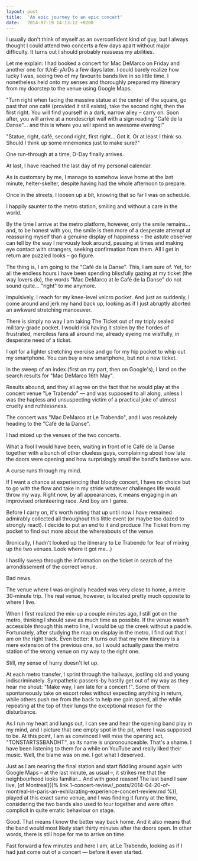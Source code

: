 ```yaml
---
layout: post
title:  'An epic journey to an epic concert'
date:   2014-07-19 14:13:12 +0200
---
```


I usually don't think of myself as an overconfident kind of guy, but I always thought I could attend two concerts a few days apart without major difficulty. It turns out I should probably reassess my abilities.

Let me explain: I had booked a concert for Mac DeMarco on Friday and another one for tUnE-yArDs a few days later. I could barely realize how lucky I was, seeing two of my favourite bands live in so little time. I nonetheless held onto my senses and thoroughly prepared my itinerary from my doorstep to the venue using Google Maps.

"Turn right when facing the massive statue at the center of the square, go past that one café (provided it still exists), take the second right, then the first right. You will find yourself in a dark, narrow alley – carry on. Soon after, you will arrive at a nondescript wall with a sign reading "Café de la Danse"... and this is where you will spend an awesome evening!"

"Statue, right, café, second right, first right... Got it. Or at least I think so. Should I think up some mnemonics just to make sure?"

One run-through at a time, D-Day finally arrives.

At last, I have reached the last day of my personal calendar.

As is customary by me, I manage to somehow leave home at the last minute, helter-skelter, despite having had the whole afternoon to prepare.

Once in the streets, I loosen up a bit, knowing that so far I was on schedule.

I happily saunter to the metro station, smiling and without a care in the world.

By the time I arrive at the metro platform, however, only the smile remains... and, to be honest with you, the smile is then more of a desperate attempt at reassuring myself than a genuine display of happiness – the astute observer can tell by the way I nervously look around, pausing at times and making eye contact with strangers, seeking confirmation from them. All I get in return are puzzled looks – go figure.

The thing is, I am going to the "Café de la Danse". This, I am sure of. Yet, for all the endless hours I have been spending blissfully gazing at my ticket (the way lovers do), the words "Mac DeMarco at le Café de la Danse" do not sound quite... "right" to me anymore.

Impulsively, I reach for my knee-level velcro pocket. And just as suddenly, I come around and jerk my hand back up, looking as if I just abruptly aborted an awkward stretching manoeuver.

There is simply no way I am taking The Ticket out of my triply sealed military-grade pocket. I would risk having it stolen by the hordes of frustrated, merciless fans all around me, already eyeing me wistfully, in desperate need of a ticket.

I opt for a lighter stretching exercise and go for my hip pocket to whip out my smartphone. You can buy a new smartphone, but not a new ticket.

In the sweep of an index (first on my part, then on Google's), I land on the search results for "Mac DeMarco 16th May".

Results abound, and they all agree on the fact that he would play at the concert venue "Le Trabendo" — and was supposed to all along, unless I was the hapless and unsuspecting victim of a practical joke of utmost cruelty and ruthlessness.

The concert was "Mac DeMarco at Le Trabendo", and I was resolutely heading to the "Café de la Danse".

I had mixed up the venues of the two concerts.

What a fool I would have been, waiting in front of le Café de la Danse together with a bunch of other clueless guys, complaining about how late the doors were opening and how surprisingly small the band's fanbase was.

A curse runs through my mind.

If I want a chance at experiencing that bloody concert, I have no choice but to go with the flow and take in my stride whatever challenges life would throw my way. Right now, by all appearances, it means engaging in an improvised orienteering race. And boy am I game.

Before I carry on, it's worth noting that up until now I have remained admirably collected all throughout this little event (or maybe too dazed to strongly react). I decide to put an end to it and produce The Ticket from my pocket to find out more about the whereabouts of the venue.

(Ironically, I hadn't looked up the itinerary to Le Trabendo for fear of mixing up the two venues. Look where it got me...)

I hastily sweep through the information on the ticket in search of the arrondissement of the correct venue.

Bad news.

The venue where I was originally headed was very close to home, a mere 30-minute trip. The real venue, however, is located pretty much opposite to where I live.

When I first realized the mix-up a couple minutes ago, I still got on the metro, thinking I should save as much time as possible. If the venue wasn't accessible through this metro line, I would be up the creek without a paddle. Fortunately, after studying the map on display in the metro, I find out that I am on the right track. Even better: it turns out that my new itinerary is a mere extension of the previous one, so I would actually pass the metro station of the wrong venue on my way to the right one.

Still, my sense of hurry doesn't let up.

At each metro transfer, I sprint through the hallways, jostling old and young indiscriminately. Sympathetic passers-by hastily get out of my way as they hear me shout: "Make way, I am late for a concert !". Some of them spontaneously take on escort roles without expecting anything in return, while others push me from the back to help me gain speed, all the while repeating at the top of their lungs the exceptional reason for the disturbance.

As I run my heart and lungs out, I can see and hear the opening band play in my mind, and I picture that one empty spot in the pit, where I was supposed to be. At this point, I am as convinced I will miss the opening act, "TONSTARTSSBANDHT", as its name is unpronounceable. That's a shame. I have been listening to them for a while on YouTube and really liked their music. Well, the blame was on me. I got what I deserved.

Just as I am nearing the final station and start fiddling around again with Google Maps – at the last minute, as usual –, it strikes me that the neighbourhood looks familiar... And with good reason! The last band I saw live, [of Montreal]({% link 1-concert-review/_posts/2014-04-20-of-montreal-in-paris-an-exhilarating-experience-concert-review.md %}), played at this exact same venue, and I was finding it funny at the time, considering the two bands also used to tour together and were often complicit in quite erratic behaviour on stage.

Good. That means I know the better way back home. And it also means that the band would most likely start thirty minutes after the doors open. In other words, there is still hope for me to arrive on time.

Fast forward a few minutes and here I am, at Le Trabendo, looking as if I had just come out of a concert — before it even started.